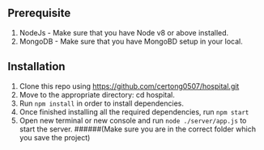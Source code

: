 ## __Prerequisite__
1. NodeJs - Make sure that you have Node v8 or above installed.
2. MongoDB - Make sure that you have MongoBD setup in your local.

## __Installation__
1. Clone this repo using https://github.com/certong0507/hospital.git
2. Move to the appropriate directory: cd hospital.
3. Run ```npm install``` in order to install dependencies.
4. Once finished installing all the required dependencies, run ```npm start```
5. Open new terminal or new console and run ```node ./server/app.js``` to start the server. ######(Make sure you are in the correct folder which you save the project)
